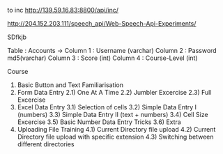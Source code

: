 to inc http://139.59.16.83:8800/api/inc/


http://204.152.203.111/speech_api/Web-Speech-Api-Experiments/

SDfkjb


Table : Accounts ->
Column 1 : Username (varchar)
Column 2 : Password md5(varchar)
Column 3 : Score (int)
Column 4 : Course-Level (int)


Course 
1) Basic Button and Text Familiarisation
2) Form Data Entry
	2.1) One At A Time
	2.2) Jumbler Excercise
	2.3) Full Excercise
3) Excel Data Entry
	3.1) Selection of cells
	3.2) Simple Data Entry I (numbers)
	3.3) Simple Data Entry II (text + numbers)
	3.4) Cell Size Excercise
	3.5) Basic Number Data Entry Tricks
	3.6) Extra 
4) Uploading File Training
	4.1) Current Directory file upload
	4.2) Current Directory file upload with specific extension
	4.3) Switching between different directories
